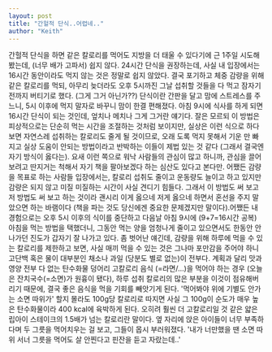 ```yaml
---
layout: post
title: "간헐적 단식..어렵네.."
author: "Keith"
---
```


간헐적 단식을 하면 같은 칼로리를 먹어도 지방을 더 태울 수 있다기에 근 1주일 시도해봤는데, (너무 배가 고파서) 쉽지 않다. 24시간 단식을 권장하는데, 사실 내 입장에서는 16시간 동안이라도 먹지 않는 것은 정말로 쉽지 않았다. 결국 포기하고 체중 감량을 위해 같은 칼로리를 먹되, 아무리 늦더라도 오후 5시까진 그날 섭취할 것들을 다 먹고 잠자기 전까지 버티기로 했다. (그게 그거 아닌가??) 단식이란 간판을 달고 맘에 스트레스를 주느니, 5시 이후에 먹지 말자로 바꾸니 맘이 한결 편해졌다. 아침 9시에 식사를 하게 되면 16시간 단식이 되는 것인데, 엎치나 메치나 그게 그거란 얘기다. 잘은 모르되 이 방법은 피상적으로는 단순히 먹는 시간을 조절하는 것처럼 보이지만, 실상은 이런 식으로 하다보면 자연스레 섭취하는 칼로리도 줄게 될 것이므로, 오래 도록 먹지 못해서 기운 만 빠지고 실상 도움이 안되는 방법이라고 반박하는 이들이 제법 있는 것 같다 (그래서 결국엔 자기 방식이 옳다는). 요새 이런 쪽으로 워낙 사람들의 관심이 많고 하니까, 관심을 끌어보려고 딴지거는 척해서 자기 책을 팔아보겠다 하는 심산도 있다고 본다만. 어쨌든 감량을 목표로 하는 사람들 입장에서는, 칼로리 섭취도 줄이고 운동량도 늘이고 하고 있지만 감량은 되지 않고 미질 미질하는 시간이 사실 견디기 힘들다. 그래서 이 방법도 써 보고 저 방법도 써 보고 하는 것이라 괜시리 이게 옳으네 저게 옳으네 하면서 혼선을 주지 말았으면 하는 바램이다 (책을 파는 것도 당신에겐 중요한 문제겠지만 말이다).어쨌든 내 경험으로는 오후 5시 이후의 식이를 중단하고 다음날 아침 9시에 (9+7=16시간 공복) 아침을 먹는 방법을 택했더니, 그동안 먹는 양을 엄청나게 줄이고 있으면서도 한동안 안나가던 진도가 갑자기 잘 나가고 있다. 좀 벗어난 얘긴데, 감량을 위해 하루에 먹을 수 있는 칼로리를 제한하고 보면, 사실 매끼 먹을 수 있는 것은 그나마 포만감을 주어야 하니 고단백 혹은 물이 대부분인 채소나 과일 (당분도 별로 없는)이 전부다. 계획과 달리 맛과 영양 전부 다 없는 탄수화물 덩어리 고칼로리 음식 (=라면/...)을 먹어야 하는 경우 (오늘은 잔치국수(=소면)가 원흉이 됐다), 하루 섭취 칼로리의 많은 부분을 이것이 점유해버리기 때문에, 결국 좋은 음식을 먹을 기회를 빼앗기게 된다. '먹어봐야 위에 기별도 안가는 소면 따위가' 할지 몰라도 100g당 칼로리로 따지면 사실 그 100g이 순도가 매우 높은 탄수화물이라 400 kcal에 육박하게 된다. 오히려 훨씬 더 고칼로리일 것 같은 얇은 립아이 스테이크의 1.5배가 넘는 칼로리란 말이다. 옆 자리에 앉은 아이들이 너무 부족하다며 두 그릇을 먹어치우는 걸 보고, 그들이 몹시 부러워졌다. '내가 너만했을 땐 소면 따위 서너 그릇을 먹어도 살 안찐다고 핀잔을 듣고 자랐는데..'

